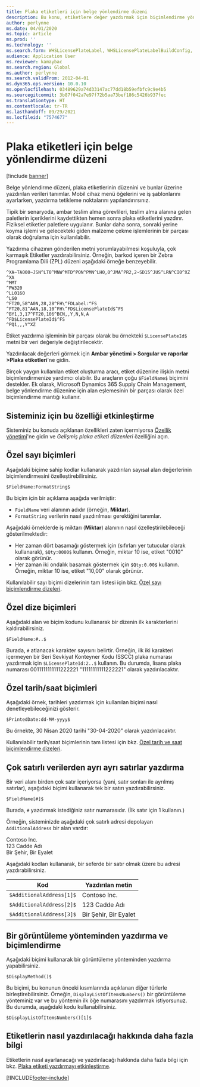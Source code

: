 ```yaml
---
title: Plaka etiketleri için belge yönlendirme düzeni
description: Bu konu, etiketlere değer yazdırmak için biçimlendirme yöntemlerinin nasıl kullanılacağını açıklar.
author: perlynne
ms.date: 04/01/2020
ms.topic: article
ms.prod: ''
ms.technology: ''
ms.search.form: WHSLicensePlateLabel, WHSLicensePlateLabelBuildConfig, WHSLicensePlateLabel, WHSDocumentRoutingLayout
audience: Application User
ms.reviewer: kamaybac
ms.search.region: Global
ms.author: perlynne
ms.search.validFrom: 2012-04-01
ms.dyn365.ops.version: 10.0.10
ms.openlocfilehash: 03489629a74d33147ac77dd18b59efbfc9c9e4b5
ms.sourcegitcommit: 3b87f042a7e97f72b5aa73bef186c5426b937fec
ms.translationtype: HT
ms.contentlocale: tr-TR
ms.lasthandoff: 09/29/2021
ms.locfileid: "7574677"
---
```

# <a name="document-routing-layout-for-license-plate-labels"></a>Plaka etiketleri için belge yönlendirme düzeni

[!include [banner](../includes/banner.md)]


Belge yönlendirme düzeni, plaka etiketlerinin düzenini ve bunlar üzerine yazdırılan verileri tanımlar. Mobil cihaz menü öğelerini ve iş şablonlarını ayarlarken, yazdırma tetikleme noktalarını yapılandırırsınız.

Tipik bir senaryoda, ambar teslim alma görevlileri, teslim alma alanına gelen paletlerin içeriklerini kaydettikten hemen sonra plaka etiketlerini yazdırır. Fiziksel etiketler paletlere uygulanır. Bunlar daha sonra, sonraki yerine koyma işlemi ve gelecekteki giden malzeme çekme işlemlerinin bir parçası olarak doğrulama için kullanılabilir.

Yazdırma cihazının gönderilen metni yorumlayabilmesi koşuluyla, çok karmaşık Etiketler yazdırabilirsiniz. Örneğin, barkod içeren bir Zebra Programlama Dili (ZPL) düzeni aşağıdaki örneğe benzeyebilir.

```dos
^XA~TA000~JSN^LT0^MNW^MTD^PON^PMN^LH0,0^JMA^PR2,2~SD15^JUS^LRN^CI0^XZ
^XA
^MMT
^PW320
^LL0160
^LS0
^FT20,58^A0N,28,28^FH\^FDLabel:^FS
^FT20,81^AAN,18,10^FH\^FD$LicensePlateId$^FS
^BY1,3,17^FT20,106^BCN,,Y,N,N,A
^FD$LicensePlateId$^FS
^PQ1,,,Y^XZ
```

Etiket yazdırma işleminin bir parçası olarak bu örnekteki `$LicensePlateId$` metni bir veri değeriyle değiştirilecektir.

Yazdırılacak değerleri görmek için **Ambar yönetimi \> Sorgular ve raporlar \>Plaka etiketleri**'ne gidin.

Birçok yaygın kullanılan etiket oluşturma aracı, etiket düzenine ilişkin metni biçimlendirmenize yardımcı olabilir. Bu araçların çoğu `$FieldName$` biçimini destekler. Ek olarak, Microsoft Dynamics 365 Supply Chain Management, belge yönlendirme düzenine için alan eşlemesinin bir parçası olarak özel biçimlendirme mantığı kullanır.

## <a name="turn-on-this-feature-for-your-system"></a>Sisteminiz için bu özelliği etkinleştirme

Sisteminiz bu konuda açıklanan özellikleri zaten içermiyorsa [Özellik yönetimi](../../fin-ops-core/fin-ops/get-started/feature-management/feature-management-overview.md)'ne gidin ve *Gelişmiş plaka etiketi düzenleri* özelliğini açın.

## <a name="custom-number-formats"></a>Özel sayı biçimleri

Aşağıdaki biçime sahip kodlar kullanarak yazdırılan sayısal alan değerlerinin biçimlendirmesini özelleştirebilirsiniz.

```dos
$FieldName:FormatString$
```

Bu biçim için bir açıklama aşağıda verilmiştir:

- `FieldName` veri alanının adıdır (örneğin, **Miktar**).
- `FormatString` verilerin nasıl yazdırılması gerektiğini tanımlar.

Aşağıdaki örneklerde iş miktarı (**Miktar**) alanının nasıl özelleştirilebileceği gösterilmektedir:

- Her zaman dört basamağı göstermek için (sıfırları yer tutucular olarak kullanarak), `$Qty:0000$` kullanın. Örneğin, miktar 10 ise, etiket "0010" olarak görünür.
- Her zaman iki ondalık basamak göstermek için `$Qty:0.00$` kullanın. Örneğin, miktar 10 ise, etiket "10,00" olarak görünür.

Kullanılabilir sayı biçimi dizelerinin tam listesi için bkz. [Özel sayı biçimlendirme dizeleri](/dotnet/standard/base-types/custom-numeric-format-strings).

## <a name="custom-string-formats"></a>Özel dize biçimleri

Aşağıdaki alan ve biçim kodunu kullanarak bir dizenin ilk karakterlerini kaldırabilirsiniz.

```dos
$FieldName:#..$
```

Burada, `#` atlanacak karakter sayısını belirtir. Örneğin, ilk iki karakteri içermeyen bir Seri Sevkiyat Konteyner Kodu (SSCC) plaka numarası yazdırmak için `$LicensePlateId:2..$` kullanın. Bu durumda, lisans plaka numarası 0011111111111222221 "11111111111222221" olarak yazdırılacaktır.

## <a name="custom-datetime-formats"></a>Özel tarih/saat biçimleri

Aşağıdaki örnek, tarihleri yazdırmak için kullanılan biçimi nasıl denetleyebileceğinizi gösterir.

```dos
$PrintedDate:dd-MM-yyyy$
```

Bu örnekte, 30 Nisan 2020 tarihi "30-04-2020" olarak yazdırılacaktır.

Kullanılabilir tarih/saat biçimlerinin tam listesi için bkz. [Özel tarih ve saat biçimlendirme dizeleri](/dotnet/standard/base-types/custom-date-and-time-format-strings).

## <a name="print-individual-lines-from-multiline-data"></a>Çok satırlı verilerden ayrı ayrı satırlar yazdırma

Bir veri alanı birden çok satır içeriyorsa (yani, satır sonları ile ayrılmış satırlar), aşağıdaki biçimi kullanarak tek bir satırı yazdırabilirsiniz.

```dos
$FieldName[#]$
```

Burada, `#` yazdırmak istediğiniz satır numarasıdır. (İlk satır için 1 kullanın.)

Örneğin, sisteminizde aşağıdaki çok satırlı adresi depolayan `AdditionalAddress` bir alan vardır:

Contoso Inc.  
123 Cadde Adı  
Bir Şehir, Bir Eyalet

Aşağıdaki kodları kullanarak, bir seferde bir satır olmak üzere bu adresi yazdırabilirsiniz.

| Kod | Yazdırılan metin |
|---|---|
| `$AdditionalAddress[1]$` | Contoso Inc. |
| `$AdditionalAddress[2]$` | 123 Cadde Adı |
| `$AdditionalAddress[3]$` | Bir Şehir, Bir Eyalet |

## <a name="print-and-format-from-a-display-method"></a>Bir görüntüleme yönteminden yazdırma ve biçimlendirme

Aşağıdaki biçimi kullanarak bir görüntüleme yönteminden yazdırma yapabilirsiniz.

```dos
$DisplayMethod()$
```

Bu biçimi, bu konunun önceki kısımlarında açıklanan diğer türlerle birleştirebilirsiniz. Örneğin, `DisplayListOfItemsNumbers()` bir görüntüleme yönteminiz var ve bu yöntemin ilk öğe numarasını yazdırmak istiyorsunuz. Bu durumda, aşağıdaki kodu kullanabilirsiniz.

```dos
$DisplayListOfItemsNumbers()[1]$
```

## <a name="more-information-about-how-to-print-labels"></a>Etiketlerin nasıl yazdırılacağı hakkında daha fazla bilgi

Etiketlerin nasıl ayarlanacağı ve yazdırılacağı hakkında daha fazla bilgi için bkz. [Plaka etiketi yazdırmayı etkinleştirme](tasks/license-plate-label-printing.md).


[!INCLUDE[footer-include](../../includes/footer-banner.md)]